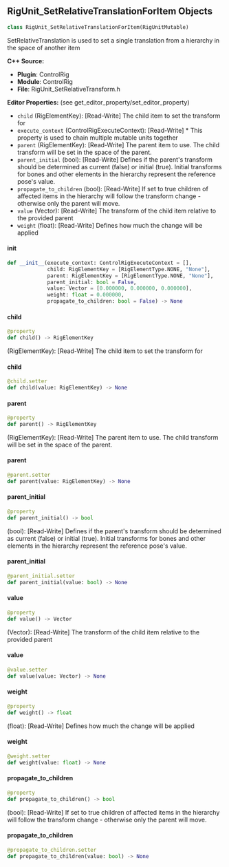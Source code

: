 ## RigUnit_SetRelativeTranslationForItem Objects

```python
class RigUnit_SetRelativeTranslationForItem(RigUnitMutable)
```

SetRelativeTranslation is used to set a single translation from a hierarchy in the space of another item

**C++ Source:**

- **Plugin**: ControlRig
- **Module**: ControlRig
- **File**: RigUnit_SetRelativeTransform.h

**Editor Properties:** (see get_editor_property/set_editor_property)

- ``child`` (RigElementKey):  [Read-Write] The child item to set the transform for
- ``execute_context`` (ControlRigExecuteContext):  [Read-Write] * This property is used to chain multiple mutable units together
- ``parent`` (RigElementKey):  [Read-Write] The parent item to use.
  The child transform will be set in the space of the parent.
- ``parent_initial`` (bool):  [Read-Write] Defines if the parent's transform should be determined as current (false) or initial (true).
  Initial transforms for bones and other elements in the hierarchy represent the reference pose's value.
- ``propagate_to_children`` (bool):  [Read-Write] If set to true children of affected items in the hierarchy
  will follow the transform change - otherwise only the parent will move.
- ``value`` (Vector):  [Read-Write] The transform of the child item relative to the provided parent
- ``weight`` (float):  [Read-Write] Defines how much the change will be applied

<a id="unreal.RigUnit_SetRelativeTranslationForItem.__init__"></a>

#### __init__

```python
def __init__(execute_context: ControlRigExecuteContext = [],
             child: RigElementKey = [RigElementType.NONE, "None"],
             parent: RigElementKey = [RigElementType.NONE, "None"],
             parent_initial: bool = False,
             value: Vector = [0.000000, 0.000000, 0.000000],
             weight: float = 0.000000,
             propagate_to_children: bool = False) -> None
```

<a id="unreal.RigUnit_SetRelativeTranslationForItem.child"></a>

#### child

```python
@property
def child() -> RigElementKey
```

(RigElementKey):  [Read-Write] The child item to set the transform for

<a id="unreal.RigUnit_SetRelativeTranslationForItem.child"></a>

#### child

```python
@child.setter
def child(value: RigElementKey) -> None
```

<a id="unreal.RigUnit_SetRelativeTranslationForItem.parent"></a>

#### parent

```python
@property
def parent() -> RigElementKey
```

(RigElementKey):  [Read-Write] The parent item to use.
The child transform will be set in the space of the parent.

<a id="unreal.RigUnit_SetRelativeTranslationForItem.parent"></a>

#### parent

```python
@parent.setter
def parent(value: RigElementKey) -> None
```

<a id="unreal.RigUnit_SetRelativeTranslationForItem.parent_initial"></a>

#### parent_initial

```python
@property
def parent_initial() -> bool
```

(bool):  [Read-Write] Defines if the parent's transform should be determined as current (false) or initial (true).
Initial transforms for bones and other elements in the hierarchy represent the reference pose's value.

<a id="unreal.RigUnit_SetRelativeTranslationForItem.parent_initial"></a>

#### parent_initial

```python
@parent_initial.setter
def parent_initial(value: bool) -> None
```

<a id="unreal.RigUnit_SetRelativeTranslationForItem.value"></a>

#### value

```python
@property
def value() -> Vector
```

(Vector):  [Read-Write] The transform of the child item relative to the provided parent

<a id="unreal.RigUnit_SetRelativeTranslationForItem.value"></a>

#### value

```python
@value.setter
def value(value: Vector) -> None
```

<a id="unreal.RigUnit_SetRelativeTranslationForItem.weight"></a>

#### weight

```python
@property
def weight() -> float
```

(float):  [Read-Write] Defines how much the change will be applied

<a id="unreal.RigUnit_SetRelativeTranslationForItem.weight"></a>

#### weight

```python
@weight.setter
def weight(value: float) -> None
```

<a id="unreal.RigUnit_SetRelativeTranslationForItem.propagate_to_children"></a>

#### propagate_to_children

```python
@property
def propagate_to_children() -> bool
```

(bool):  [Read-Write] If set to true children of affected items in the hierarchy
will follow the transform change - otherwise only the parent will move.

<a id="unreal.RigUnit_SetRelativeTranslationForItem.propagate_to_children"></a>

#### propagate_to_children

```python
@propagate_to_children.setter
def propagate_to_children(value: bool) -> None
```

<a id="unreal.RigUnit_SetRelativeRotationForItem"></a>